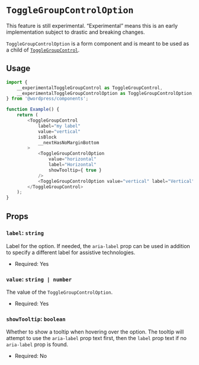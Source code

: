 # `ToggleGroupControlOption`

<div class="callout callout-alert">
This feature is still experimental. “Experimental” means this is an early implementation subject to drastic and breaking changes.
</div>

`ToggleGroupControlOption` is a form component and is meant to be used as a child of [`ToggleGroupControl`](/packages/components/src/toggle-group-control/toggle-group-control/README.md).


## Usage

```js
import {
	__experimentalToggleGroupControl as ToggleGroupControl,
	__experimentalToggleGroupControlOption as ToggleGroupControlOption,
} from '@wordpress/components';

function Example() {
	return (
		<ToggleGroupControl
			label="my label"
			value="vertical"
			isBlock
			__nextHasNoMarginBottom
		>
			<ToggleGroupControlOption
				value="horizontal"
				label="Horizontal"
				showTooltip={ true }
			/>
			<ToggleGroupControlOption value="vertical" label="Vertical" />
		</ToggleGroupControl>
	);
}
```

## Props

### `label`: `string`

Label for the option. If needed, the `aria-label` prop can be used in addition to specify a different label for assistive technologies.

-   Required: Yes

### `value`: `string | number`

The value of the `ToggleGroupControlOption`.

-   Required: Yes

### `showTooltip`: `boolean`

Whether to show a tooltip when hovering over the option. The tooltip will attempt to use the `aria-label` prop text first, then the `label` prop text if no `aria-label` prop is found.

-   Required: No
